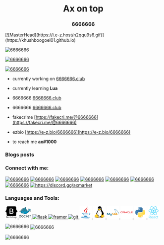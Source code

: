 <h1 align="center">Ax on top</h1>
<h3 align="center">6666666</h3>
[![MasterHead](https://i.e-z.host/n2qqu9s6.gif)](https://khushboogoel01.github.io)

<p align="left"> <img src="https://komarev.com/ghpvc/?username=6666666&label=Profile%20views&color=0e75b6&style=flat" alt="6666666" /> </p>

<p align="left"> <a href="https://github.com/ryo-ma/github-profile-trophy"><img src="https://github-profile-trophy.vercel.app/?username=6666666" alt="6666666" /></a> </p>

<p align="left"> <a href="https://twitter.com/6666666" target="blank"><img src="https://img.shields.io/twitter/follow/6666666?logo=twitter&style=for-the-badge" alt="6666666" /></a> </p>

- currently working on [6666666.club](https://discord.gg/axmarket)

- currently learning **Lua**

- 6666666 [6666666.club](https://discord.gg/axmarket)

- 6666666 [6666666.club](https://discord.gg/axmarket)

- fakecrime [https://fakecri.me/@6666666](https://fakecri.me/@6666666)

- ezbio [https://e-z.bio/6666666](https://e-z.bio/6666666)

- to reach me **ax#1000**

### Blogs posts
<!-- BLOG-POST-LIST:START -->
<!-- BLOG-POST-LIST:END -->

<h3 align="left">Connect with me:</h3>
<p align="left">
<a href="https://codepen.io/6666666" target="blank"><img align="center" src="https://raw.githubusercontent.com/rahuldkjain/github-profile-readme-generator/master/src/images/icons/Social/codepen.svg" alt="6666666" height="30" width="40" /></a>
<a href="https://dev.to/6666666" target="blank"><img align="center" src="https://raw.githubusercontent.com/rahuldkjain/github-profile-readme-generator/master/src/images/icons/Social/devto.svg" alt="6666666" height="30" width="40" /></a>
<a href="https://twitter.com/6666666" target="blank"><img align="center" src="https://raw.githubusercontent.com/rahuldkjain/github-profile-readme-generator/master/src/images/icons/Social/twitter.svg" alt="6666666" height="30" width="40" /></a>
<a href="https://stackoverflow.com/users/6666666" target="blank"><img align="center" src="https://raw.githubusercontent.com/rahuldkjain/github-profile-readme-generator/master/src/images/icons/Social/stack-overflow.svg" alt="6666666" height="30" width="40" /></a>
<a href="https://kaggle.com/6666666" target="blank"><img align="center" src="https://raw.githubusercontent.com/rahuldkjain/github-profile-readme-generator/master/src/images/icons/Social/kaggle.svg" alt="6666666" height="30" width="40" /></a>
<a href="https://instagram.com/6666666" target="blank"><img align="center" src="https://raw.githubusercontent.com/rahuldkjain/github-profile-readme-generator/master/src/images/icons/Social/instagram.svg" alt="6666666" height="30" width="40" /></a>
<a href="https://www.youtube.com/c/6666666" target="blank"><img align="center" src="https://raw.githubusercontent.com/rahuldkjain/github-profile-readme-generator/master/src/images/icons/Social/youtube.svg" alt="6666666" height="30" width="40" /></a>
<a href="https://discord.gg/https://discord.gg/axmarket" target="blank"><img align="center" src="https://raw.githubusercontent.com/rahuldkjain/github-profile-readme-generator/master/src/images/icons/Social/discord.svg" alt="https://discord.gg/axmarket" height="30" width="40" /></a>
</p>

<h3 align="left">Languages and Tools:</h3>
<p align="left"> <a href="https://getbootstrap.com" target="_blank" rel="noreferrer"> <img src="https://raw.githubusercontent.com/devicons/devicon/master/icons/bootstrap/bootstrap-plain-wordmark.svg" alt="bootstrap" width="40" height="40"/> </a> <a href="https://www.docker.com/" target="_blank" rel="noreferrer"> <img src="https://raw.githubusercontent.com/devicons/devicon/master/icons/docker/docker-original-wordmark.svg" alt="docker" width="40" height="40"/> </a> <a href="https://flask.palletsprojects.com/" target="_blank" rel="noreferrer"> <img src="https://www.vectorlogo.zone/logos/pocoo_flask/pocoo_flask-icon.svg" alt="flask" width="40" height="40"/> </a> <a href="https://www.framer.com/" target="_blank" rel="noreferrer"> <img src="https://www.vectorlogo.zone/logos/framer/framer-icon.svg" alt="framer" width="40" height="40"/> </a> <a href="https://git-scm.com/" target="_blank" rel="noreferrer"> <img src="https://www.vectorlogo.zone/logos/git-scm/git-scm-icon.svg" alt="git" width="40" height="40"/> </a> <a href="https://www.java.com" target="_blank" rel="noreferrer"> <img src="https://raw.githubusercontent.com/devicons/devicon/master/icons/java/java-original.svg" alt="java" width="40" height="40"/> </a> <a href="https://www.linux.org/" target="_blank" rel="noreferrer"> <img src="https://raw.githubusercontent.com/devicons/devicon/master/icons/linux/linux-original.svg" alt="linux" width="40" height="40"/> </a> <a href="https://www.mysql.com/" target="_blank" rel="noreferrer"> <img src="https://raw.githubusercontent.com/devicons/devicon/master/icons/mysql/mysql-original-wordmark.svg" alt="mysql" width="40" height="40"/> </a> <a href="https://www.oracle.com/" target="_blank" rel="noreferrer"> <img src="https://raw.githubusercontent.com/devicons/devicon/master/icons/oracle/oracle-original.svg" alt="oracle" width="40" height="40"/> </a> <a href="https://www.python.org" target="_blank" rel="noreferrer"> <img src="https://raw.githubusercontent.com/devicons/devicon/master/icons/python/python-original.svg" alt="python" width="40" height="40"/> </a> <a href="https://reactjs.org/" target="_blank" rel="noreferrer"> <img src="https://raw.githubusercontent.com/devicons/devicon/master/icons/react/react-original-wordmark.svg" alt="react" width="40" height="40"/> </a> </p>

<p><img align="left" src="https://github-readme-stats.vercel.app/api/top-langs?username=6666666&show_icons=true&locale=en&layout=compact" alt="6666666" /></p>

<p>&nbsp;<img align="center" src="https://github-readme-stats.vercel.app/api?username=6666666&show_icons=true&locale=en" alt="6666666" /></p>

<p><img align="center" src="https://github-readme-streak-stats.herokuapp.com/?user=6666666&" alt="6666666" /></p>
